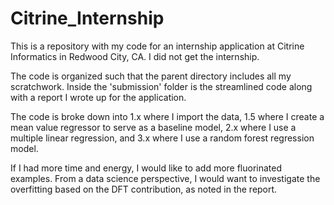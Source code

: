 # Citrine_Internship

This is a repository with my code for an internship application at Citrine Informatics in Redwood City, CA. I did not get the internship.

The code is organized such that the parent directory includes all my scratchwork. Inside the 'submission' folder is the streamlined code along with a report I wrote up for the application.

The code is broke down into 1.x where I import the data, 1.5 where I create a mean value regressor to serve as a baseline model, 2.x where I use a multiple linear regression, and 3.x where I use a random forest regression model. 

If I had more time and energy, I would like to add more fluorinated examples. From a data science perspective, I would want to investigate the overfitting based on the DFT contribution, as noted in the report.
